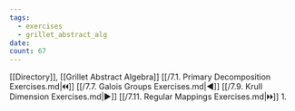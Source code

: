 ```yaml
---
tags:
  - exercises
  - grillet_abstract_alg
date:
count: 67
---
```

[[Directory]], [[Grillet Abstract Algebra]]
[[/7.1. Primary Decomposition Exercises.md|🞀🞀]] [[/7.7. Galois Groups Exercises.md|◀]] [[/7.9. Krull Dimension Exercises.md|▶]] [[/7.11. Regular Mappings Exercises.md|🞂🞂]]
1. 
